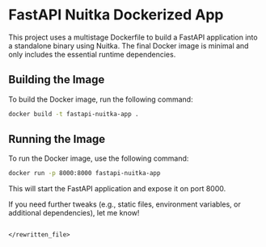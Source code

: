 # FastAPI Nuitka Dockerized App

This project uses a multistage Dockerfile to build a FastAPI application into a standalone binary using Nuitka. The final Docker image is minimal and only includes the essential runtime dependencies.

## Building the Image

To build the Docker image, run the following command:

```sh
docker build -t fastapi-nuitka-app .
```

## Running the Image

To run the Docker image, use the following command:

```sh
docker run -p 8000:8000 fastapi-nuitka-app
```

This will start the FastAPI application and expose it on port 8000.

If you need further tweaks (e.g., static files, environment variables, or additional dependencies), let me know!
```

</rewritten_file>